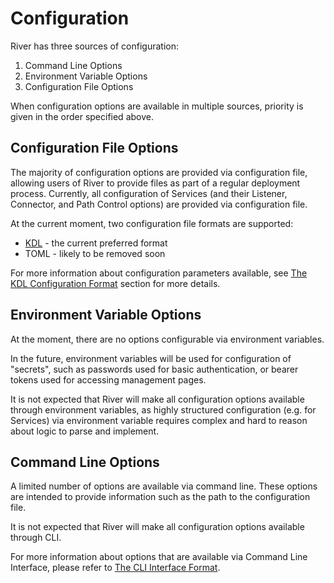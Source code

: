 # Configuration

River has three sources of configuration:

1. Command Line Options
2. Environment Variable Options
3. Configuration File Options

When configuration options are available in multiple sources, priority is given in
the order specified above.

## Configuration File Options

The majority of configuration options are provided via configuration file, allowing
users of River to provide files as part of a regular deployment process. Currently,
all configuration of Services (and their Listener, Connector, and Path Control
options) are provided via configuration file.

At the current moment, two configuration file formats are supported:

* [KDL] - the current preferred format
* TOML - likely to be removed soon

[KDL]: https://kdl.dev/

For more information about configuration parameters available, see
[The KDL Configuration Format] section for more details.

[The KDL Configuration Format]: ./kdl.md

## Environment Variable Options

At the moment, there are no options configurable via environment variables.

In the future, environment variables will be used for configuration of
"secrets", such as passwords used for basic authentication, or bearer tokens
used for accessing management pages.

It is not expected that River will make all configuration options available
through environment variables, as highly structured configuration (e.g. for
Services) via environment variable requires complex and hard to reason about
logic to parse and implement.

## Command Line Options

A limited number of options are available via command line. These options
are intended to provide information such as the path to the configuration
file.

It is not expected that River will make all configuration options available
through CLI.

For more information about options that are available via Command Line
Interface, please refer to [The CLI Interface Format].

[The CLI Interface Format]: ./cli.md
